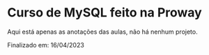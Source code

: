 # Curso de MySQL feito na Proway

Aqui está apenas as anotações das aulas, não há nenhum projeto.

Finalizado em: 16/04/2023
